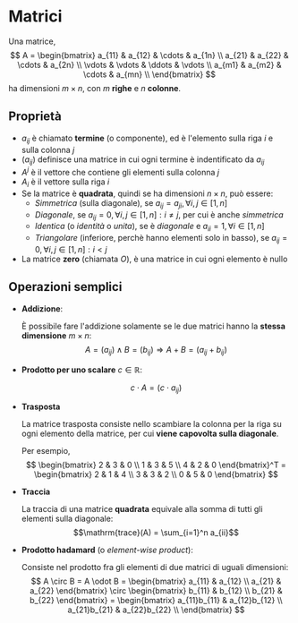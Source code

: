 # Matrici

Una matrice,
$$
A = \begin{bmatrix}
a_{11} & a_{12} & \cdots & a_{1n} \\
a_{21} & a_{22} & \cdots & a_{2n} \\
\vdots & \vdots & \ddots & \vdots \\
a_{m1} & a_{m2} & \cdots & a_{mn} \\
\end{bmatrix}
$$
ha dimensioni $m \times n$, con $m$ **righe** e $n$ **colonne**.

## Proprietà

- $a_{ij}$ è chiamato **termine** (o componente), ed è l'elemento sulla riga $i$ e sulla colonna $j$
- $(a_{ij})$ definisce una matrice in cui ogni termine è indentificato da $a_{ij}$
- $A^j$ è il vettore che contiene gli elementi sulla colonna $j$
- $A_i$ è il vettore sulla riga $i$
- Se la matrice è **quadrata**, quindi se ha dimensioni $n \times n$, può essere:
	- _Simmetrica_ (sulla diagonale), se $a_{ij} = a_{ji}, \forall i, j \in [1, n]$
	- _Diagonale_, se $a_{ij} = 0, \forall i, j \in [1, n] : i \neq j$, per cui è anche _simmetrica_
	- _Identica_ (o _identità_ o _unita_), se è _diagonale_ e $a_{ii} = 1, \forall i \in [1, n]$
	- _Triangolare_ (inferiore, perchè hanno elementi solo in basso), se $a_{ij} = 0, \forall i, j \in [1, n] : i < j$
- La matrice **zero** (chiamata $O$), è una matrice in cui ogni elemento è nullo

## Operazioni semplici

- **Addizione**:

	È possibile fare l'addizione solamente se le due matrici hanno la **stessa dimensione** $m \times n$:
	$$A = (a_{ij}) \land B = (b_{ij}) \Rightarrow A + B = (a_{ij} + b_{ij})$$

- **Prodotto per uno scalare** $c \in \mathbb{R}$:

	$$c \cdot A = (c \cdot a_{ij})$$

- **Trasposta**

	La matrice trasposta consiste nello scambiare la colonna per la riga su ogni elemento della matrice, per cui **viene capovolta sulla diagonale**.

	Per esempio,
$$
\begin{bmatrix}
2 & 3 & 0 \\
1 & 3 & 5 \\
4 & 2 & 0
\end{bmatrix}^T =
\begin{bmatrix}
2 & 1 & 4 \\
3 & 3 & 2 \\
0 & 5 & 0
\end{bmatrix}
$$

- **Traccia**

	La traccia di una matrice **quadrata** equivale alla somma di tutti gli elementi sulla diagonale:
	$$\mathrm{trace}(A) = \sum_{i=1}^n a_{ii}$$

- **Prodotto hadamard** (o _element-wise product_):

	Consiste nel prodotto fra gli elementi di due matrici di uguali dimensioni:
$$
A \circ B = A \odot B =
\begin{bmatrix}
a_{11} & a_{12} \\
a_{21} & a_{22}
\end{bmatrix}
\circ
\begin{bmatrix}
b_{11} & b_{12} \\
b_{21} & b_{22}
\end{bmatrix} =
\begin{bmatrix}
a_{11}b_{11} & a_{12}b_{12} \\
a_{21}b_{21} & a_{22}b_{22} \\
\end{bmatrix}
$$
